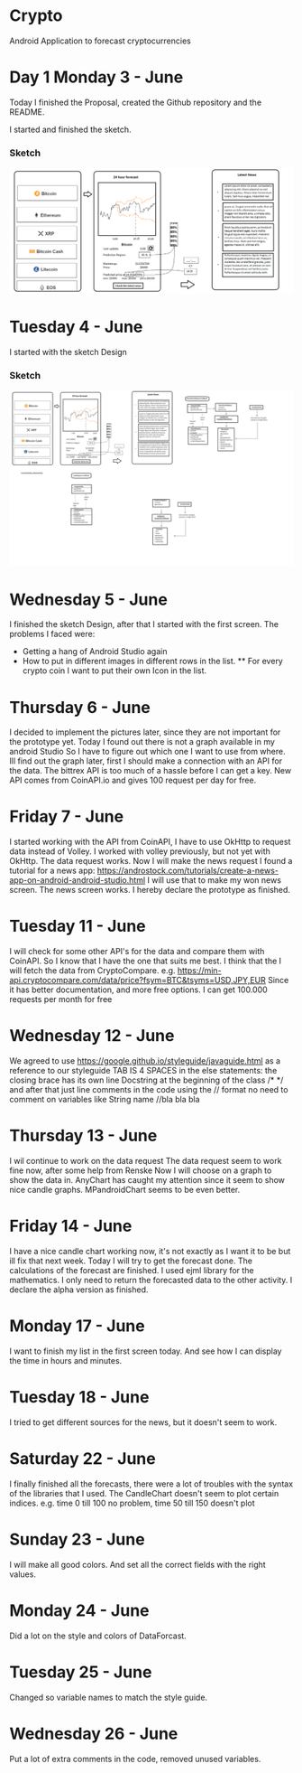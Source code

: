 # Crypto
Android Application to forecast cryptocurrencies


# Day 1 Monday 3 - June

Today I finished the Proposal, created the Github repository and the README.

I started and finished the sketch.

### Sketch
![Proposal Sketch](/images/SketchApp.png)


# Tuesday 4 - June

I started with the sketch Design

### Sketch
![Proposal Sketch](/images/DesignSketch.png)

# Wednesday 5 - June

I finished the sketch Design, after that I started with the first screen.
The problems I faced were:
* Getting a hang of Android Studio again
* How to put in different images in different rows in the list.
** For every crypto coin I want to put their own Icon in the list.

# Thursday 6 - June

I decided to implement the pictures later, since they are not important for the prototype yet.
Today I found out there is not a graph available in my android Studio
So I have to figure out which one I want to use from where.
Ill find out the graph later, first I should make a connection with an API for the data.
The bittrex API is too much of a hassle before I can get a key.
New API comes from CoinAPI.io and gives 100 request per day for free.

# Friday 7 - June

I started working with the API from CoinAPI, I have to use OkHttp to request data instead of Volley.
I worked with volley previously, but not yet with OkHttp.
The data request works.
Now I will make the news request
I found a tutorial for a news app: https://androstock.com/tutorials/create-a-news-app-on-android-android-studio.html
I will use that to make my won news screen.
The news screen works.
I hereby declare the prototype as finished.

# Tuesday 11 - June

I will check for some other API's for the data and compare them with CoinAPI.
So I know that I have the one that suits me best.
I think that the I will fetch the data from CryptoCompare.
e.g. https://min-api.cryptocompare.com/data/price?fsym=BTC&tsyms=USD,JPY,EUR
Since it has better documentation, and more free options.
I can get 100.000 requests per month for free

# Wednesday 12 - June

We agreed to use https://google.github.io/styleguide/javaguide.html as a reference to our styleguide
TAB IS 4 SPACES
in the else statements: the closing brace has its own line
Docstring at the beginning of the class /*   \*/
and after that just line comments in the code using the // format
no need to comment on variables like String name //bla bla bla

# Thursday 13 - June

I wil continue to work on the data request
The data request seem to work fine now, after some help from Renske
Now I will choose on a graph to show the data in.
AnyChart has caught my attention since it seem to show nice candle graphs.
MPandroidChart seems to be even better.

# Friday 14 - June

I have a nice candle chart working now, it's not exactly as I want it to be but ill fix that next week.
Today I will try to get the forecast done.
The calculations of the forecast are finished.
I used ejml library for the mathematics.
I only need to return the forecasted data to the other activity.
I declare the alpha version as finished.

# Monday 17 - June

I want to finish my list in the first screen today.
And see how I can display the time in hours and minutes.

# Tuesday 18 - June

I tried to get different sources for the news, but it doesn't seem to work.


# Saturday 22 - June

I finally finished all the forecasts, there were a lot of troubles with the syntax of the libraries that I used.
The CandleChart doesn't seem to plot certain indices. e.g. time 0 till 100 no problem, time 50 till 150 doesn't plot

# Sunday 23 - June

I will make all good colors. And set all the correct fields with the right values.

# Monday 24 - June

Did a lot on the style and colors of DataForcast.

# Tuesday 25 - June

Changed so variable names to match the style guide.

# Wednesday 26 - June

Put a lot of extra comments in the code, removed unused variables.  
